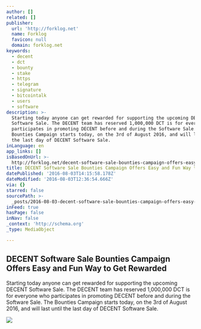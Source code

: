 ```yaml
---
author: []
related: []
publisher:
  url: 'http://forklog.net'
  name: Forklog
  favicon: null
  domain: forklog.net
keywords:
  - decent
  - dct
  - bounty
  - stake
  - https
  - telegram
  - signature
  - bitcointalk
  - users
  - software
description: >-
  Starting today anyone can get rewarded for supporting the upcoming DECENT
  Software Sale. The DECENT team has reserved 1,000,000 DCT is for everyone who
  participates in promoting DECENT before and during the Software Sale. The
  Bounties Campaign starts today, on the 3rd of August 2016, and will last until
  the last day of DECENT Software Sale.
inLanguage: en
app_links: []
isBasedOnUrl: >-
  http://forklog.net/decent-software-sale-bounties-campaign-offers-easy-and-fun-way-to-get-rewarded/
title: DECENT Software Sale Bounties Campaign Offers Easy and Fun Way to Get Rewarded
datePublished: '2016-08-03T14:15:58.178Z'
dateModified: '2016-08-03T12:36:54.666Z'
via: {}
starred: false
sourcePath: >-
  _posts/2016-08-03-decent-software-sale-bounties-campaign-offers-easy-and-fun-w.md
inFeed: true
hasPage: false
inNav: false
_context: 'http://schema.org'
_type: MediaObject

---
```

<article style=""><h1>DECENT Software Sale Bounties Campaign Offers Easy and Fun Way to Get Rewarded</h1><p>Starting today anyone can get rewarded for supporting the upcoming DECENT Software Sale. The DECENT team has reserved 1,000,000 DCT is for everyone who participates in promoting DECENT before and during the Software Sale. The Bounties Campaign starts today, on the 3rd of August 2016, and will last until the last day of DECENT Software Sale.</p><img src="http://forklog.net/wp-content/uploads/2016/07/btc02.png" /></article>